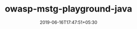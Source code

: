 ---
title: "owasp-mstg-playground-java"
date: 2019-06-16T17:47:51+05:30
type: "organisations"
org_name: "OWASP"
repo_desc: "The new home for the OWASP MSTG playground Java app. Soon more to come!"
repo_link: https://github.com/OWASP/owasp-mstg-playground-java
---